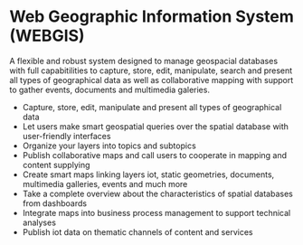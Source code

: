 # Web Geographic Information System (WEBGIS)


A flexible and robust system designed to manage geospacial databases with full capabitilities to capture, store, edit, manipulate, search and present all types of geographical data as well as collaborative mapping with support to gather events, documents and multimedia galeries.

- Capture, store, edit, manipulate and present all types of geographical data
- Let users make smart geospatial queries over the spatial database with user-friendly interfaces
- Organize your layers into topics and subtopics
- Publish collaborative maps and call users to cooperate in mapping and content supplying
- Create smart maps linking layers iot, static geometries, documents, multimedia galleries, events and much more
- Take a complete overview about the characteristics of spatial databases from dashboards
- Integrate maps into business process management to support technical analyses
- Publish iot data on thematic channels of content and services
